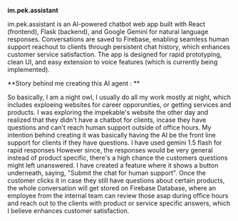 **im.pek.assistant**

im.pek.assistant is an AI-powered chatbot web app built with React (frontend), Flask (backend), and Google Gemini for natural language responses. Conversations are saved to Firebase, enabling seamless human support reachout to clients through persistent chat history, which enhances customer service satisfaction. The app is designed for rapid prototyping, clean UI, and easy extension to voice features (which is currently being implemented).

**Story behind me creating this AI agent : **

So basically, I am a night owl, I usually do all my work mostly at night, which includes exploeing websites for career opporunities, or getting services and products. I was exploring the impekable's website the other day and realized that they didn't have a chatbot for clients, incase they have questions and can't reach human support outside of office hours. My intention behind creating it was basically having the AI be the front line support for clients if they have questions. I have used gemini 1.5 flash for rapid responses However since, the responses would be very general instead of product specific, there's a high chance the customers questions might left unanswered. I have created a feature where it shows a button underneath, saying, "Submit the chat for human support". Once the customer clicks it in case they still have questions about certain products, the whole conversation will get stored on Firebase Database, where an employee from the internal team can review those asap during office hours and reach out to the clients with product or service specific answers, which I believe enhances customer satisfaction.

